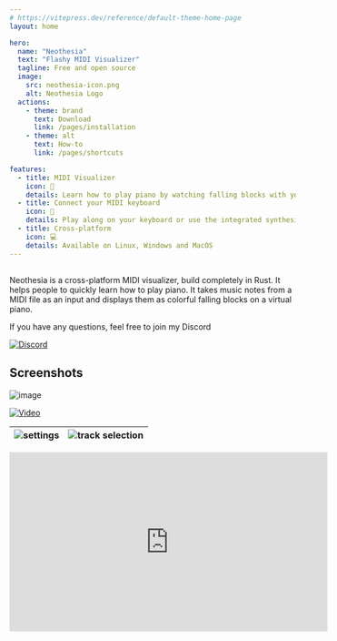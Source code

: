 ```yaml
---
# https://vitepress.dev/reference/default-theme-home-page
layout: home

hero:
  name: "Neothesia"
  text: "Flashy MIDI Visualizer"
  tagline: Free and open source
  image:
    src: neothesia-icon.png
    alt: Neothesia Logo
  actions:
    - theme: brand
      text: Download
      link: /pages/installation
    - theme: alt
      text: How-to
      link: /pages/shortcuts

features:
  - title: MIDI Visualizer
    icon: 🎹
    details: Learn how to play piano by watching falling blocks with your favorite songs
  - title: Connect your MIDI keyboard
    icon: 🔌
    details: Play along on your keyboard or use the integrated synthesizer
  - title: Cross-platform
    icon: 💻
    details: Available on Linux, Windows and MacOS
---
```


##

Neothesia is a cross-platform MIDI visualizer, build completely in Rust.
It helps people to quickly learn how to play piano.
It takes music notes from a MIDI file as an input and displays them as colorful falling blocks on a virtual piano.

If you have any questions, feel free to join my Discord

[<img alt="Discord" src="https://img.shields.io/discord/273176778946641920?logo=discord&style=for-the-badge&color=%23a051ee">](https://discord.gg/sgeZuVA)

## Screenshots

![image](https://github.com/PolyMeilex/Neothesia/assets/20758186/65483bab-0b74-4fd4-90b1-fdd00508b676)

[![Video](https://github.com/PolyMeilex/Neothesia/assets/20758186/dc564433-aade-4430-b137-5f90000ae9e0)](https://youtu.be/ReE9nVuMCSE)

| ![settings](https://github.com/PolyMeilex/Neothesia/assets/20758186/e38642e2-6118-4931-9964-a1df27a36db9) | ![track selection](https://github.com/PolyMeilex/Neothesia/assets/20758186/2309d970-0234-45ff-a9f4-105ff08514af) |
| --------------------------------------------------------------------------------------------------------- | ---------------------------------------------------------------------------------------------------------------- |

<iframe width="560" height="315" src="https://www.youtube.com/embed/ReE9nVuMCSE?si=nLhOAUIzc5w9DaTo" title="YouTube video player" frameborder="0" allow="accelerometer; autoplay; clipboard-write; encrypted-media; gyroscope; picture-in-picture; web-share" referrerpolicy="strict-origin-when-cross-origin" allowfullscreen></iframe>
